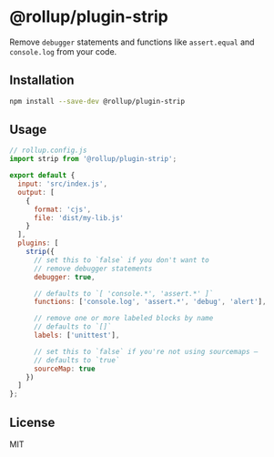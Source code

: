 # @rollup/plugin-strip

Remove `debugger` statements and functions like `assert.equal` and `console.log` from your code.

## Installation

```bash
npm install --save-dev @rollup/plugin-strip
```

## Usage

```js
// rollup.config.js
import strip from '@rollup/plugin-strip';

export default {
  input: 'src/index.js',
  output: [
    {
      format: 'cjs',
      file: 'dist/my-lib.js'
    }
  ],
  plugins: [
    strip({
      // set this to `false` if you don't want to
      // remove debugger statements
      debugger: true,

      // defaults to `[ 'console.*', 'assert.*' ]`
      functions: ['console.log', 'assert.*', 'debug', 'alert'],

      // remove one or more labeled blocks by name
      // defaults to `[]`
      labels: ['unittest'],

      // set this to `false` if you're not using sourcemaps –
      // defaults to `true`
      sourceMap: true
    })
  ]
};
```

## License

MIT
